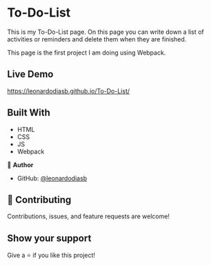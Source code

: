 # To-Do-List

This is my To-Do-List page. On this page you can write down a list of activities or reminders and delete them when they are finished.

This page is the first project I am doing using Webpack.

## Live Demo
https://leonardodiasb.github.io/To-Do-List/

## Built With

- HTML
- CSS
- JS
- Webpack

👤 **Author**

- GitHub: [@leonardodiasb](https://github.com/leonardodiasb)

## 🤝 Contributing

Contributions, issues, and feature requests are welcome!

## Show your support

Give a ⭐️ if you like this project!
